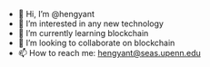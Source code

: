 - 👋 Hi, I’m @hengyant
- 👀 I’m interested in any new technology
- 🌱 I’m currently learning blockchain
- 💞️ I’m looking to collaborate on blockchain
- 📫 How to reach me: hengyant@seas.upenn.edu

<!---
hengyant/hengyant is a ✨ special ✨ repository because its `README.md` (this file) appears on your GitHub profile.
You can click the Preview link to take a look at your changes.
--->
